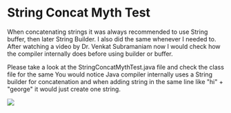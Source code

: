 # String Concat Myth Test 

When concatenating strings it was always recommended to use String buffer, then later String Builder. I also did the same whenever I needed to. After watching a video by Dr. Venkat Subramaniam now I would check how the compiler internally does before using builder or buffer. 

Please take a look at the StringConcatMythTest.java file and check the class file for the same 
You would notice Java compiler internally uses a String builder for concatenation and 
when adding string in the same line like "hi" + "george" it would just create one string.

![](https://github.com/itsmurugappan/string-concat-myth/blob/master/Sting%20to%20String%20Builder.JPG)

